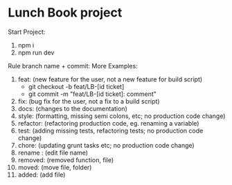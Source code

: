 # Lunch Book project
Start Project:
1. npm i
2. npm run dev

Rule branch name + commit: 
More Examples:
  1. feat: (new feature for the user, not a new feature for build script) 
      + git checkout -b feat/LB-[id ticket]
      + git commit -m "feat/LB-[id ticket]: comment"
  2. fix: (bug fix for the user, not a fix to a build script)
  3. docs: (changes to the documentation)
  4. style: (formatting, missing semi colons, etc; no production code change)
  5. refactor: (refactoring production code, eg. renaming a variable)
  6. test: (adding missing tests, refactoring tests; no production code change)
  7. chore: (updating grunt tasks etc; no production code change)
  8. rename : (edit file name)
  9. removed: (removed function, file)
  10. moved: (move file, folder)
  11. added: (add file)
